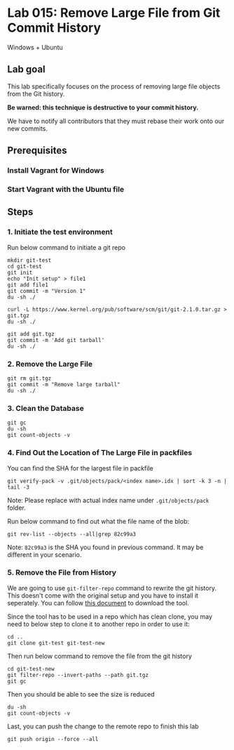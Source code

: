 # Lab 015: Remove Large File from Git Commit History

Windows + Ubuntu

## Lab goal

This lab specifically focuses on the process of removing large file objects from the Git history.

**Be warned: this technique is destructive to your commit history.**

We have to notify all contributors that they must rebase their work onto our new commits.

## Prerequisites

<!-- - Ubuntu 20.04 OS (Minimum 2 core CPU/8GB RAM/30GB Disk)

- [Git](https://git-scm.com/book/en/v2/Getting-Started-Installing-Git) -->

### Install Vagrant for Windows

### Start Vagrant with the Ubuntu file

## Steps

### 1. **Initiate** the test environment

Run below command to initiate a git repo

```dos
mkdir git-test
cd git-test
git init
echo "Init setup" > file1
git add file1
git commit -m "Version 1"
du -sh ./

curl -L https://www.kernel.org/pub/software/scm/git/git-2.1.0.tar.gz > git.tgz
du -sh ./

git add git.tgz
git commit -m 'Add git tarball'
du -sh ./
```

### 2. **Remove** the Large File

```dos
git rm git.tgz
git commit -m "Remove large tarball"
du -sh ./
```

### 3. Clean the Database

```dos
git gc
du -sh
git count-objects -v
```

### 4. **Find** Out the Location of The Large File in packfiles

You can find the SHA for the largest file in packfile

```dos
git verify-pack -v .git/objects/pack/<index name>.idx | sort -k 3 -n | tail -3
```

Note: Please replace **<index name>** with actual index name under `.git/objects/pack` folder. <br/>

Run below command to find out what the file name of the blob:

```dos
git rev-list --objects --all|grep 82c99a3
```

Note: `82c99a3` is the SHA you found in previous command. It may be different in your scenario.

### 5. **Remove** the File from History

We are going to use `git-filter-repo` command to rewrite the git history. This doesn't come with the original setup and you have to install it seperately. You can follow [this document](https://github.com/newren/git-filter-repo/blob/main/INSTALL.md) to download the tool. <br/>

Since the tool has to be used in a repo which has clean clone, you may need to below step to clone it to another repo in order to use it:

```dos
cd ..
git clone git-test git-test-new
```

Then run below command to remove the file from the git history

```dos
cd git-test-new
git filter-repo --invert-paths --path git.tgz
git gc
```

Then you should be able to see the size is reduced

```dos
du -sh
git count-objects -v
```

Last, you can push the change to the remote repo to finish this lab

```dos
git push origin --force --all
```

<!--
## Post Project

Just remove the repo folders

```dos
rm -rf git-test git-test-new
```
-->

